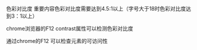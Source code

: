 色彩对比度 重要内容色彩对比度需要达到4.5:1以上（字号大于18时色彩对比度达到3：1以上）


chrome浏览器的F12 contrast属性可以检测色彩对比度


通过chrome的F12 可以检查元素的可访问性
